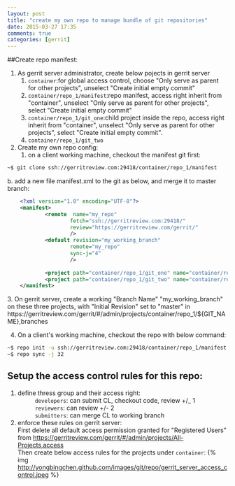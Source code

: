 ```yaml
---
layout: post
title: "create my own repo to manage bundle of git repositories"
date: 2015-03-27 17:35
comments: true
categories: [gerrit]
---
```

##Create repo manifest:

1. As gerrit server administrator, create below pojects in gerrit server
    1. <code>container</code>:for global access control, choose "Only serve as parent for other projects", unselect "Create initial empty commit"
    2. <code>container/repo_1/manifest</code>:repo manifest, access right inherit from "container", unselect "Only serve as parent for other projects", select "Create initial empty commit"
    3. <code>container/repo_1/git_one</code>:child project inside the repo, access right inherit from "container", unselect "Only serve as parent for other projects", select "Create initial empty commit".
    4. <code>container/repo_1/git_two</code> 
2. Create my own repo config:
    1. on a client working machine, checkout the manifest git first: 
```sh
~$ git clone ssh://gerritreview.com:29418/container/repo_1/manifest
```
<p/>
    b. add a new file manifest.xml to the git as below, and merge it to master branch:

```xml
	<?xml version="1.0" encoding="UTF-8"?>
	<manifest>
	        <remote  name="my_repo"
	                fetch="ssh://gerritreview.com:29418/"
	                review="https://gerritreview.com/gerrit/"
	                />
	        <default revision="my_working_branch"
	                remote="my_repo"
	                sync-j="4"
	                />
	
	        <project path="container/repo_1/git_one" name="container/repo_1/git_one" />
	        <project path="container/repo_1/git_two" name="container/repo_1/git_two" />
	</manifest>
```
<p/>
3. On gerrit server, create a working "Branch Name" "my_working_branch" on these three projects, with "Initial Revision" set to "master" in https://gerritreview.com/gerrit/#/admin/projects/container/repo_1/${GIT_NAME},branches <br />

4. On a client's working machine, checkout the repo with below command:

```sh
~$ repo init -u ssh://gerritreview.com:29418/container/repo_1/manifest -b my_working_branch -m manifest.xml --repo-url https://chromium.googlesource.com/external/repo.git --no-repo-verify
~$ repo sync -j 32
```

<h2> Setup the access control rules for this repo:</h2>

1. define thress group and their access right: <br />
  &nbsp;&nbsp;&nbsp;&nbsp;&nbsp;&nbsp;&nbsp;&nbsp;&nbsp;&nbsp;<code>developers</code>: can submit CL, checkout code, review +/_ 1  <br />
  &nbsp;&nbsp;&nbsp;&nbsp;&nbsp;&nbsp;&nbsp;&nbsp;&nbsp;&nbsp;<code>reviewers</code>: can review +/- 2 <br />
  &nbsp;&nbsp;&nbsp;&nbsp;&nbsp;&nbsp;&nbsp;&nbsp;&nbsp;&nbsp;<code>submitters</code>: can merge CL to working branch <br />
2. enforce these rules on gerrit server: <br />
First delete all default access permission granted for "Registered Users" from https://gerritreview.com/gerrit/#/admin/projects/All-Projects,access <br />
Then create below access rules for the projects under <code>container</code>: {% img http://yongbingchen.github.com/images/git/repo/gerrit_server_access_control.jpeg  %}
